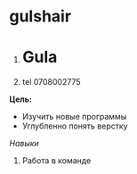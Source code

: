 # gulshair
1. # Gula 

2. tel 0708002775

**Цель:**
* Изучить новые программы
* Углубленно понять верстку
  
_Навыки_

1. Работа в команде
